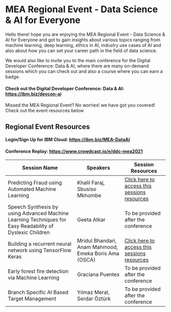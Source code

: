 # MEA Regional Event - Data Science & AI for Everyone

Hello there! hope you are enjoying the MEA Regional Event - Data Science & AI for Everyone and got to gain insights about various topics ranging from machine learning, deep learning, ethics in AI, industry use cases of AI and also about how you can set your career path in the field of data science.

We would also like to invite you to the main conference for the Digital Developer Conference: Data & AI, where there are many on-demand sessions which you can check out and also a course where you can earn a badge.

#### Check out the Digital Developer Conference: Data & AI: https://ibm.biz/devcon-ai

Missed the MEA Regional Event? No worries! we have got you covered! Check out the event resources below

## Regional Event Resources

#### Login/Sign Up for IBM Cloud: https://ibm.biz/MEA-DataAI

#### Conference Replay: https://www.crowdcast.io/e/ddc-mea2021

|Session Name|Speakers|Session Resources|
|----|----|----|
|Predicting Fraud using Automated Machine Learning|Khalil Faraj, Sbusiso Mkhombe|[Click here to access this sessions resources](https://github.com/IBMDeveloperMEA/Fraud-Loan-Predictions-using-Automated-Machine-Learning)|
|Speech Synthesis by using Advanced Machine Learning Techniques for Easy Readability of Dyslexic Children|Geeta Atkar|To be provided after the conference|
|Building a recurrent neural network using TensorFlow Keras|Mridul Bhandari, Anam Mahmood, Emeka Boris Ama (OSCA)|[Click here to access this sessions resources](https://github.com/IBMDeveloperMEA/Recurrent-Neural-Networks-using-TensorFlow-Keras)|
|Early forest fire detection via Machine Learning|Graciana Puentes|To be provided after the conference|
|Branch Specific AI Based Target Management|Yılmaz Meral, Serdar Öztürk| To be provided after the conference|

